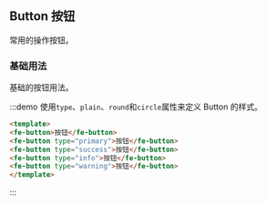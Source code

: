 ## Button 按钮
常用的操作按钮。

### 基础用法

基础的按钮用法。

:::demo 使用`type`、`plain`、`round`和`circle`属性来定义 Button 的样式。

```html
<template>
<fe-button>按钮</fe-button>
<fe-button type="primary">按钮</fe-button>
<fe-button type="success">按钮</fe-button>
<fe-button type="info">按钮</fe-button>
<fe-button type="warning">按钮</fe-button>
</template>
```
:::